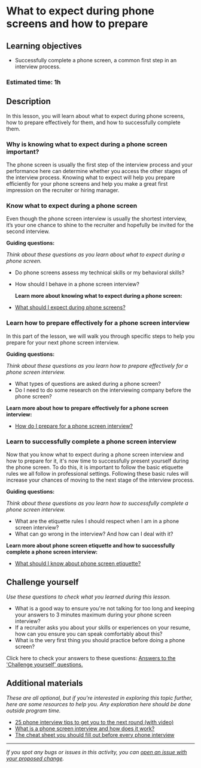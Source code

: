 # What to expect during phone screens and how to prepare

## Learning objectives

- Successfully complete a phone screen, a common first step in an interview process.

### Estimated time: 1h

## Description

In this lesson, you will learn about what to expect during phone screens, how to prepare effectively for them, and how to successfully complete them.

### Why is knowing what to expect during a phone screen important?

The phone screen is usually the first step of the interview process and your performance here can determine whether you access the other stages of the interview process. Knowing what to expect will help you prepare efficiently for your phone screens and help you make a great first impression on the recruiter or hiring manager.

### Know what to expect during a phone screen

Even though the phone screen interview is usually the shortest interview, it’s your one chance to shine to the recruiter and hopefully be invited for the second interview.

**Guiding questions:**

_Think about these questions as you learn about what to expect during a phone screen._

- Do phone screens assess my technical skills or my behavioral skills?
- How should I behave in a phone screen interview?

  **Learn more about knowing what to expect during a phone screen:**

- [What should I expect during phone screens?](https://microverse.zendesk.com/hc/en-us/articles/360058150254-What-Should-I-Expect-During-Phone-Screens-)

### Learn how to prepare effectively for a phone screen interview

In this part of the lesson, we will walk you through specific steps to help you prepare for your next phone screen interview.

**Guiding questions:**

_Think about these questions as you learn how to prepare effectively for a phone screen interview._

- What types of questions are asked during a phone screen?
- Do I need to do some research on the interviewing company before the phone screen?

**Learn more about how to prepare effectively for a phone screen interview:**

- [How do I prepare for a phone screen interview?](https://microverse.zendesk.com/hc/en-us/articles/360052321073)

### Learn to successfully complete a phone screen interview

Now that you know what to expect during a phone screen interview and how to prepare for it, it's now time to successfully present yourself during the phone screen. To do this, it is important to follow the basic etiquette rules we all follow in professional settings. Following these basic rules will increase your chances of moving to the next stage of the interview process.

**Guiding questions:**

_Think about these questions as you learn how to successfully complete a phone screen interview._

- What are the etiquette rules I should respect when I am in a phone screen interview?
- What can go wrong in the interview? And how can I deal with it?

**Learn more about phone screen etiquette and how to successfully complete a phone screen interview:**

- [What should I know about phone screen etiquette?](https://microverse.zendesk.com/hc/en-us/articles/360059984953-What-Should-I-Know-About-Phone-Screen-Etiquette-)

## Challenge yourself

_Use these questions to check what you learned during this lesson._

- What is a good way to ensure you're not talking for too long and keeping your answers to 3 minutes maximum during your phone screen interview?
- If a recruiter asks you about your skills or experiences on your resume, how can you ensure you can speak comfortably about this?
- What is the very first thing you should practice before doing a phone screen?

Click here to check your answers to these questions: [Answers to the 'Challenge yourself' questions.](https://github.com/matovu-farid/curriculum-professional-skills/blob/main/interview-prep/answers-to-the-challenge-yourself-questions-phone-screens.md)

## Additional materials

_These are all optional, but if you're interested in exploring this topic further, here are some resources to help you. Any exploration here should be done outside program time._

- [25 phone interview tips to get you to the next round (with video)](https://www.indeed.com/career-advice/interviewing/phone-interview-tips-to-get-you-to-the-next-round)
- [What is a phone screen interview and how does it work?](https://www.thebalancecareers.com/what-is-a-screening-interview-2062094)
- [The cheat sheet you should fill out before every phone interview](https://www.themuse.com/advice/phone-interview-cheat-sheet)

---

_If you spot any bugs or issues in this activity, you can [open an issue with your proposed change](https://github.com/microverseinc/curriculum-transversal-skills/blob/main/git-github/articles/open_issue.md)._
